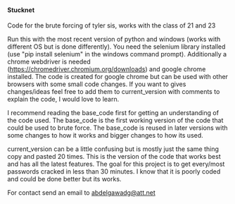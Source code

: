 #### Stucknet ####
Code for the brute forcing of tyler sis, works with the class of 21 and 23

Run this with the most recent version of python and windows (works with different OS but is done differently).
You need the selenium library installed (use "pip install selenium" in the windows command prompt).
Additionally a chrome webdriver is needed (https://chromedriver.chromium.org/downloads) and google chrome installed.
The code is created for google chrome but can be used with other browsers with some small code changes.
If you want to gives changes/ideas feel free to add them to current_version with comments to explain the code, I would love to learn.

I recommend reading the base_code first for getting an understanding of the code used.
The base_code is the first working version of the code that could be used to brute force.
The base_code is reused in later versions with some changes to how it works and bigger changes to how its used.

current_version can be a little confusing but is mostly just the same thing copy and pasted 20 times.
This is the version of the code that works best and has all the latest features. 
The goal for this project is to get every/most passwords cracked in less than 30 minutes.
I know that it is poorly coded and could be done better but its works.


For contact send an email to abdelgawadg@att.net
